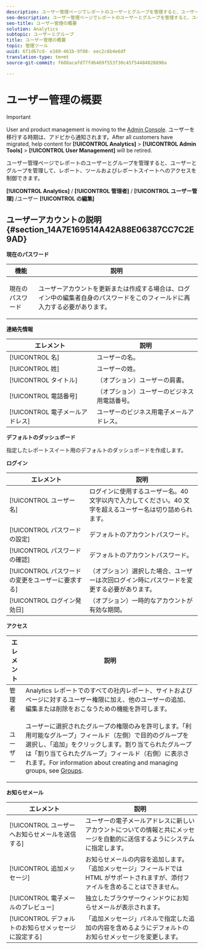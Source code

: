 ```yaml
---
description: ユーザー管理ページでレポートのユーザーとグループを管理すると、ユーザーとグループを管理して、レポート、ツールおよびレポートスイートへのアクセスを制御できます。
seo-description: ユーザー管理ページでレポートのユーザーとグループを管理すると、ユーザーとグループを管理して、レポート、ツールおよびレポートスイートへのアクセスを制御できます。
seo-title: ユーザー管理の概要
solution: Analytics
subtopic: ユーザーとグループ
title: ユーザー管理の概要
topic: 管理ツール
uuid: 6f1d67cd- e169-461b-9f08- eec2c6b4e6df
translation-type: tm+mt
source-git-commit: f608acafd77fd6469f553f30c45f54484028890a

---
```



# ユーザー管理の概要

>[!IMPORTANT]
>
>User and product management is moving to the [Admin Console](https://helpx.adobe.com/enterprise/using/admin-console.html). ユーザーを移行する時期は、アドビから通知されます。After all customers have migrated, help content for **[!UICONTROL Analytics]** &gt; **[!UICONTROL Admin Tools]** &gt; **[!UICONTROL User Management]** will be retired.

ユーザー管理ページでレポートのユーザーとグループを管理すると、ユーザーとグループを管理して、レポート、ツールおよびレポートスイートへのアクセスを制御できます。

**[!UICONTROL Analytics]** / **[!UICONTROL 管理者]** / **[!UICONTROL ユーザー管理]** /ユーザー **[!UICONTROL の編集]**

## ユーザーアカウントの説明 {#section_14A7E169514A42A88E06387CC7C2E9AD}

**現在のパスワード**

<table id="table_91D1FD20C4C1411292252364328677AF"> 
 <thead> 
  <tr> 
   <th colname="col1" class="entry"> 機能 </th> 
   <th colname="col2" class="entry"> 説明 </th> 
  </tr> 
 </thead>
 <tbody> 
  <tr> 
   <td colname="col1"> 現在のパスワード </td> 
   <td colname="col2"> <p>ユーザーアカウントを更新または作成する場合は、ログイン中の編集者自身のパスワードをこのフィールドに再入力する必要があります。 </p> </td> 
  </tr> 
 </tbody> 
</table>

**連絡先情報**

| エレメント | 説明 |
|---|---|
| [!UICONTROL 名] | ユーザーの名。 |
| [!UICONTROL 姓] | ユーザーの姓。 |
| [!UICONTROL タイトル] | （オプション）ユーザーの肩書。 |
| [!UICONTROL 電話番号] | （オプション）ユーザーのビジネス用電話番号。 |
| [!UICONTROL 電子メールアドレス] | ユーザーのビジネス用電子メールアドレス。 |

**デフォルトのダッシュボード**

指定したレポートスイート用のデフォルトのダッシュボードを作成します。

**ログイン**

| エレメント | 説明 |
|---|---|
| [!UICONTROL ユーザー名] | ログインに使用するユーザー名。40 文字以内で入力してください。40 文字を超えるユーザー名は切り詰められます。 |
| [!UICONTROL パスワードの設定] | デフォルトのアカウントパスワード。 |
| [!UICONTROL パスワードの確認] | デフォルトのアカウントパスワード。 |
| [!UICONTROL パスワードの変更をユーザーに要求する] | （オプション）選択した場合、ユーザーは次回ログイン時にパスワードを変更する必要があります。 |
| [!UICONTROL ログイン発効日] | （オプション）一時的なアカウントが有効な期間。 |

**アクセス**

<table id="table_5CAF9AAAE7E648B4887CEB7D682292F2"> 
 <thead> 
  <tr> 
   <th colname="col1" class="entry"> エレメント </th> 
   <th colname="col2" class="entry"> 説明 </th> 
  </tr> 
 </thead>
 <tbody> 
  <tr> 
   <td colname="col1"> <span class="wintitle"> 管理者</span> </td> 
   <td colname="col2"> Analytics レポートでのすべての社内レポート、サイトおよびページに対するユーザー権限に加え、他のユーザーの追加、編集または削除をおこなうための機能を許可します。 </td> 
  </tr> 
  <tr> 
   <td colname="col1"> <span class="wintitle"> ユーザー</span> </td> 
   <td colname="col2"> <p> ユーザーに選択されたグループの権限のみを許可します。「<span class="uicontrol">利用可能なグループ</span>」フィールド（左側）で目的のグループを選択し、「<span class="uicontrol">追加</span>」をクリックします。割り当てられたグループは「<span class="uicontrol">割り当てられたグループ</span>」フィールド（右側）に表示されます。For information about creating and managing groups, see <a href="../../../admin/user-management2/c-user-groups/groups.md#concept_6C565553DCE3417C909234B2F044A02F" format="dita" scope="local"> Groups</a>. </p> </td> 
  </tr> 
 </tbody> 
</table>

**お知らせメール**

| エレメント | 説明 |
|---|---|
| [!UICONTROL ユーザーへお知らせメールを送信する] | ユーザーの電子メールアドレスに新しいアカウントについての情報と共にメッセージを自動的に送信するようにシステムに指定します。 |
| [!UICONTROL 追加メッセージ] | お知らせメールの内容を追加します。「追加メッセージ」フィールドでは HTML がサポートされますが、添付ファイルを含めることはできません。 |
| [!UICONTROL 電子メールのプレビュー] | 独立したブラウザーウィンドウにお知らせメールが表示されます。 |
| [!UICONTROL デフォルトのお知らせメッセージに設定する] | 「追加メッセージ」パネルで指定した追加の内容を含めるようにデフォルトのお知らせメッセージを変更します。 |


